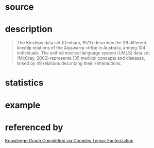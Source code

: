 # source

# description
>The Kinships data set (Denham, 1973) describes the 26 different kinship relations of the Alyawarra >tribe in Australia, among 104 individuals. The unified medical language system (UMLS) data set (McCray,
>2003) represents 135 medical concepts and diseases, linked by 49 relations describing their >interactions.
# statistics

# example

# referenced by
[Knowledge Graph Completion via Complex Tensor Factorization](https://www.jmlr.org/papers/volume18/16-563/16-563.pdf)

